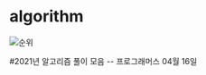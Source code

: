 # algorithm
![순위](https://user-images.githubusercontent.com/60381901/114979079-3501fa00-9ec5-11eb-9b4f-a28f0652fae9.PNG)




#2021년 알고리즘 풀이 모음 -- 프로그래머스 04월 16일 
